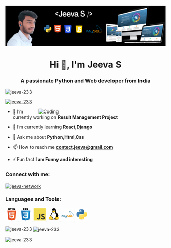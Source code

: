 ![Design and Development](https://github.com/jeeva-233/jeeva-233/blob/main/Black%20Minimal%20Motivation%20Quote%20LinkedIn%20Banner%20(1).png)
<h1 align="center">Hi 👋, I'm Jeeva S</h1>
<h3 align="center">A passionate Python and Web developer from India</h3>

<p align="left"> <img src="https://komarev.com/ghpvc/?username=jeeva-233&label=Profile%20views&color=0e75b6&style=flat" alt="jeeva-233" /> </p>

<p align="left"> <a href="https://github.com/ryo-ma/github-profile-trophy"><img src="https://github-profile-trophy.vercel.app/?username=jeeva-233" alt="jeeva-233" /></a> </p>
<img align="right" alt="Coding" width="400" src="https://github.com/jeeva-233/jeeva-233/blob/main/web_developing.gif">

- 🔭 I’m currently working on **Result Management Project**

- 🌱 I’m currently learning **React,Django**

- 💬 Ask me about **Python,Html,Css**

- 📫 How to reach me **contect.jeeva@gmail.com**

- ⚡ Fun fact **I am Funny and interesting**

<h3 align="left">Connect with me:</h3>
<p align="left">
<a href="https://linkedin.com/in/jeeva-network" target="blank"><img align="center" src="https://raw.githubusercontent.com/rahuldkjain/github-profile-readme-generator/master/src/images/icons/Social/linked-in-alt.svg" alt="jeeva-network" height="30" width="40" /></a>
</p>

<h3 align="left">Languages and Tools:</h3>
<p align="left"> <a href="https://www.w3.org/html/" target="_blank" rel="noreferrer"> <img src="https://raw.githubusercontent.com/devicons/devicon/master/icons/html5/html5-original-wordmark.svg" alt="html5" width="40" height="40"/> </a> <a href="https://www.w3schools.com/css/" target="_blank" rel="noreferrer"> <img src="https://raw.githubusercontent.com/devicons/devicon/master/icons/css3/css3-original-wordmark.svg" alt="css3" width="40" height="40"/> </a> <a href="https://developer.mozilla.org/en-US/docs/Web/JavaScript" target="_blank" rel="noreferrer"> <img src="https://raw.githubusercontent.com/devicons/devicon/master/icons/javascript/javascript-original.svg" alt="javascript" width="40" height="40"/> </a> <a href="https://www.linux.org/" target="_blank" rel="noreferrer"> <img src="https://raw.githubusercontent.com/devicons/devicon/master/icons/linux/linux-original.svg" alt="linux" width="40" height="40"/> </a> <a href="https://www.mysql.com/" target="_blank" rel="noreferrer"> <img src="https://raw.githubusercontent.com/devicons/devicon/master/icons/mysql/mysql-original-wordmark.svg" alt="mysql" width="40" height="40"/> </a> <a href="https://www.python.org" target="_blank" rel="noreferrer"> <img src="https://raw.githubusercontent.com/devicons/devicon/master/icons/python/python-original.svg" alt="python" width="40" height="40"/> </a> </p>

<p><img align="left" src="https://github-readme-stats.vercel.app/api/top-langs?username=jeeva-233&show_icons=true&locale=en&layout=compact" alt="jeeva-233" /></p>

<p>&nbsp;<img align="center" src="https://github-readme-stats.vercel.app/api?username=jeeva-233&show_icons=true&locale=en" alt="jeeva-233" /></p>

<p><img align="center" src="https://github-readme-streak-stats.herokuapp.com/?user=jeeva-233&" alt="jeeva-233" /></p>
